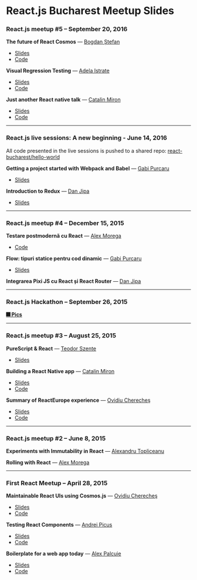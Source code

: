 # React.js Bucharest Meetup Slides

### React.js meetup #5 – September 20, 2016

__The future of React Cosmos__ — [Bogdan Ștefan](https://github.com/bogdanjsx)
- [Slides](https://github.com/react-bucharest/slides/blob/master/assets/sept-2016/bogdan-stefan-the-future-of-react-cosmos.pdf)
- [Code](https://github.com/skidding/react-cosmos)

__Visual Regression Testing__ — [Adela Istrate](https://github.com/adela-istrate-hs)
- [Slides](https://github.com/react-bucharest/slides/blob/master/assets/sept-2016/adela-istrate-visual-regression-testing.pdf)
- [Code](https://github.com/react-bucharest/mugshot-demo)

__Just another React native talk__ — [Catalin Miron](https://github.com/catalinmiron)
- [Slides](https://github.com/react-bucharest/slides/blob/master/assets/sept-2016/catalin-miron-just-another-react-native-talk.pdf)
- [Code](https://github.com/catalinmiron/react-native-dribbble-app)

---

### React.js live sessions: A new beginning - June 14, 2016

All code presented in the live sessions is pushed to a shared repo: [react-bucharest/hello-world](https://github.com/react-bucharest/hello-world)

__Getting a project started with Webpack and Babel__ — [Gabi Purcaru](https://github.com/gabipurcaru)
- [Slides](https://github.com/react-bucharest/slides/blob/master/assets/june-2016/Bootstrapping%20a%20React%20project%20with%20ES6.pdf)

__Introduction to Redux__ — [Dan Jipa](https://github.com/therealthing)
- [Slides](https://github.com/react-bucharest/slides/blob/master/assets/june-2016/dan-jipa-redux-react.pdf)

---

### React.js meetup #4 – December 15, 2015

__Testare postmodernă cu React__ — [Alex Morega](https://github.com/mgax)
- [Code](https://github.com/mgax/talk-react-testing)

__Flow: tipuri statice pentru cod dinamic__ — [Gabi Purcaru](https://github.com/gabipurcaru)
- [Slides](https://drive.google.com/file/d/0B4YYApDApPecY2F3QXlQQm1jRG8/view)

__Integrarea Pixi JS cu React și React Router__ — [Dan Jipa](https://github.com/therealthing)


---

### React.js Hackathon – September 26, 2015

__[:fireworks: Pics](https://goo.gl/photos/K5raFkREwrroMLY2A)__

---

### React.js meetup #3 – August 25, 2015

 __PureScript & React__ — [Teodor Szente](https://github.com/teosz)
 - [Slides](https://docs.google.com/presentation/d/1j9K8UbdXoT3QmVEc5524Fla04DaRWHiWrrfhYPRHT7I/edit?usp=sharing)

__Building a React Native app__ — [Catalin Miron](https://github.com/catalinmiron)
- [Slides](http://slides.com/catalinmiron/deck#/)
- [Code](https://github.com/catalinmiron/weather-meetup)

__Summary of ReactEurope experience__ — [Ovidiu Cherecheş](https://github.com/skidding/)
- [Slides](https://slides.com/skidding/react-meetup-3/)
- [Code](https://github.com/skidding/flux-dispatcher-game)

---

### React.js meetup #2 – June 8, 2015

__Experiments with Immutability in React__ — [Alexandru Topliceanu](https://github.com/topliceanu)

__Rolling with React__ — [Alex Morega](https://github.com/mgax)

---

### First React Meetup – April 28, 2015

__Maintainable React UIs using Cosmos.js__ — [Ovidiu Cherecheş](https://github.com/skidding/)
- [Slides](https://speakerdeck.com/skidding/maintainable-react-uis-using-cosmos-dot-js)
- [Code](https://github.com/skidding/cosmos)

__Testing React Components__ — [Andrei Picus](https://github.com/NiGhTTraX/)
- [Slides](https://speakerdeck.com/nighttrax/testing-react-components)
- [Code](https://github.com/NiGhTTraX/react-test-buffet)

__Boilerplate for a web app today__ — [Alex Palcuie](https://github.com/palcu)
- [Slides](https://speakerdeck.com/palcu/boilerplate-for-a-web-app-today)
- [Code](https://github.com/infoeducatie/infoeducatie-ui)
